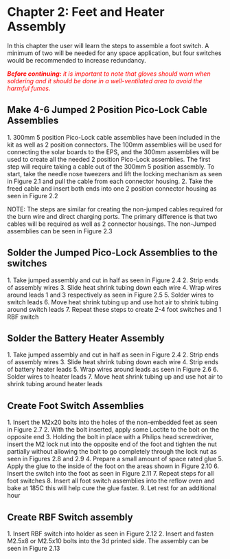 # Chapter 2: Feet and Heater Assembly 
In this chapter the user will learn the steps to assemble a foot switch. A minimum of two will be needed for any space application, but four switches would be recommended to increase redundancy.

<span style="color:red">***Before continuing:** it is important to note that gloves should worn when soldering and it should be done in a well-ventilated area to avoid the harmful fumes.*</span>


## Make 4-6 Jumped 2 Position Pico-Lock Cable Assemblies
<div class="result" markdown>
1. 300mm 5 position Pico-Lock cable assemblies have been included in the kit as well as 2 position connectors. The 100mm assemblies will be used for connecting the solar boards to the EPS, and the 300mm assemblies will be used to create all the needed 2 position Pico-Lock assemblies. The first step will require taking a cable out of the 300mm 5 position assembly. To start, take the needle nose tweezers and lift the locking mechanism as seen in Figure 2.1 and pull the cable from each connector housing.
2. Take the freed cable and insert both ends into one 2 position connector housing as seen in Figure 2.2

</div>

NOTE: The steps are similar for creating the non-jumped cables required for the burn wire and direct charging ports. The primary difference is that two cables will be required as well as 2 connector housings. The non-Jumped assemblies can be seen in Figure 2.3

## Solder the Jumped Pico-Lock Assemblies to the switches
<div class="result" markdown>
1. Take jumped assembly and cut in half as seen in Figure 2.4
2. Strip ends of assembly wires
3. Slide heat shrink tubing down each wire
4. Wrap wires around leads 1 and 3 respectively as seen in Figure 2.5
5. Solder wires to switch leads
6. Move heat shrink tubing up and use hot air to shrink tubing around switch leads
7. Repeat these steps to create 2-4 foot switches and 1 RBF switch

</div>

## Solder the Battery Heater Assembly
<div class="result" markdown>
1. Take jumped assembly and cut in half as seen in Figure 2.4
2. Strip ends of assembly wires
3. Slide heat shrink tubing down each wire
4. Strip ends of battery heater leads
5. Wrap wires around leads as seen in Figure 2.6
6. Solder wires to heater leads
7. Move heat shrink tubing up and use hot air to shrink tubing around heater leads
</div>

## Create Foot Switch Assemblies
<div class="result" markdown>
1. Insert the M2x20 bolts into the holes of the non-embedded feet as seen in Figure 2.7
2. With the bolt inserted, apply some Loctite to the bolt on the opposite end
3. Holding the bolt in place with a Philips head screwdriver, insert the M2 lock nut into the opposite end of the foot and tighten the nut partially without allowing the bolt to go completely through the lock nut as seen in Figures 2.8 and 2.9
4. Prepare a small amount of space rated glue
5. Apply the glue to the inside of the foot on the areas shown in Figure 2.10
6. Insert the switch into the foot as seen in Figure 2.11
7. Repeat steps for all foot switches
8. Insert all foot switch assemblies into the reflow oven and bake at 185C this will help cure the glue faster.
9. Let rest for an additional hour
</div>

## Create RBF Switch assembly
<div class="result" markdown>
1. Insert RBF switch into holder as seen in Figure 2.12
2. Insert and fasten M2.5x8 or M2.5x10 bolts into the 3d printed side. The assembly can be seen in Figure 2.13
</div>